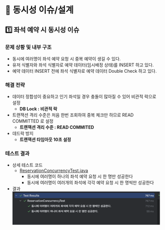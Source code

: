 # 📖 동시성 이슈/설계

## 1️⃣ 좌석 예약 시 동시성 이슈

### 문제 상황 및 내부 구조

- 동시에 여러명이 좌석 예약 요청 시 중복 예약이 생길 수 있다.
- 유저 식별자와 좌석 식별자로 예약 데이터(임시배정 상태)를 INSERT 하고 있다.
- 예약 데이터 INSERT 전에 좌석 식별자로 예약 데이터 Double Check 하고 있다.

### 해결 전략

- 데이터 정합성이 중요하고 인기 좌석일 경우 충돌이 많아질 수 있어 비관적 락으로 설정
  - **DB Lock : 비관적 락**
- 트랜잭션 격리 수준은 처음 한번 조회하여 중복 체크만 하므로 READ COMMITTED 로 설정
  - **트랜잭션 격리 수준 : READ COMMITED**
- 데드락 방지
  - **트랜잭션 타임아웃 10초 설정**

### 테스트 결과
- 상세 테스트 코드
  - [ReservationConcurrencyTest.java](../src/test/java/kr/hhplus/be/server/integration/concurrency/ReservationConcurrencyTest.java)
    - 동시에 여러명이 하나의 좌석 예약 요청 시 한 명만 성공한다
    - 동시에 여러명이 여러개의 좌석에 각각 예약 요청 시 한 명씩만 성공한다
- 결과
  ![img.png](img/reservation-concurrency-test.png)
